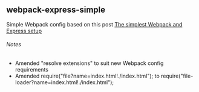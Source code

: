 ## webpack-express-simple

Simple Webpack config based on this post [The simplest Webpack and Express setup](https://alejandronapoles.com/2016/03/12/the-simplest-webpack-and-express-setup/)

###### Notes
- Amended "resolve extensions" to suit new Webpack config requirements
- Amended require("file?name=index.html!./index.html"); to require("file-loader?name=index.html!./index.html");
